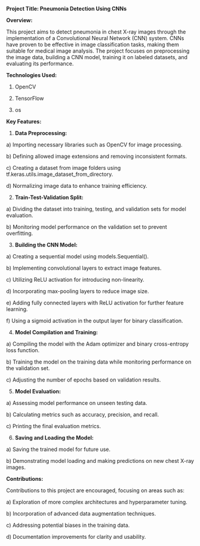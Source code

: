 **Project Title: Pneumonia Detection Using CNNs**

**Overview:**

This project aims to detect pneumonia in chest X-ray images through the implementation of a Convolutional Neural Network (CNN) system. CNNs have proven to be effective in image classification tasks, making them suitable for medical image analysis. The project focuses on preprocessing the image data, building a CNN model, training it on labeled datasets, and evaluating its performance.

**Technologies Used:**

1. OpenCV
   
2. TensorFlow
   
3. os
   
**Key Features:**

1) **Data Preprocessing:**

a) Importing necessary libraries such as OpenCV for image processing.

b) Defining allowed image extensions and removing inconsistent formats.

c) Creating a dataset from image folders using tf.keras.utils.image_dataset_from_directory.

d) Normalizing image data to enhance training efficiency.

2) **Train-Test-Validation Split:**

a) Dividing the dataset into training, testing, and validation sets for model evaluation.

b) Monitoring model performance on the validation set to prevent overfitting.

3) **Building the CNN Model:**

a) Creating a sequential model using models.Sequential().

b) Implementing convolutional layers to extract image features.

c) Utilizing ReLU activation for introducing non-linearity.

d) Incorporating max-pooling layers to reduce image size.

e) Adding fully connected layers with ReLU activation for further feature learning.

f) Using a sigmoid activation in the output layer for binary classification.

4) **Model Compilation and Training:**

a) Compiling the model with the Adam optimizer and binary cross-entropy loss function.

b) Training the model on the training data while monitoring performance on the validation set.

c) Adjusting the number of epochs based on validation results.

5) **Model Evaluation:**

a) Assessing model performance on unseen testing data.

b) Calculating metrics such as accuracy, precision, and recall.

c) Printing the final evaluation metrics.

6) **Saving and Loading the Model:**

a) Saving the trained model for future use.

b) Demonstrating model loading and making predictions on new chest X-ray images.

**Contributions:**

Contributions to this project are encouraged, focusing on areas such as:

a) Exploration of more complex architectures and hyperparameter tuning.

b) Incorporation of advanced data augmentation techniques.

c) Addressing potential biases in the training data.

d) Documentation improvements for clarity and usability.
